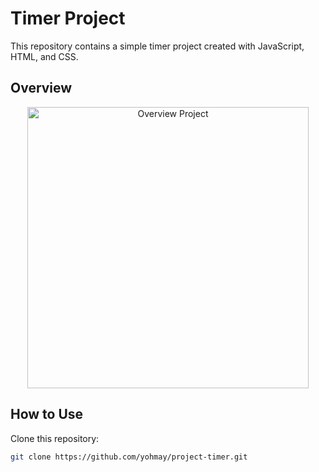 # Timer Project

This repository contains a simple timer project created with JavaScript, HTML, and CSS.

## Overview
<p align="center">
  <img src="https://github.com/yohmay/project-timer/blob/main/src/assets/images/timer-video.gif" alt="Overview Project" width="450">
</p>

## How to Use

Clone this repository:

   ```bash
   git clone https://github.com/yohmay/project-timer.git
